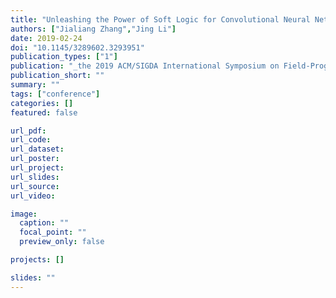 ```yaml
---
title: "Unleashing the Power of Soft Logic for Convolutional Neural Network Acceleration via Product Quantization (Poster)"
authors: ["Jialiang Zhang","Jing Li"]
date: 2019-02-24
doi: "10.1145/3289602.3293951"
publication_types: ["1"]
publication: "_the 2019 ACM/SIGDA International Symposium on Field-Programmable Gate Arrays_"
publication_short: ""
summary: ""
tags: ["conference"]
categories: []
featured: false

url_pdf:
url_code:
url_dataset:
url_poster:
url_project:
url_slides:
url_source:
url_video:

image:
  caption: ""
  focal_point: ""
  preview_only: false

projects: []

slides: ""
---
```




